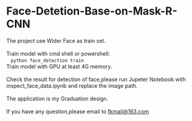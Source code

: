 # Face-Detetion-Base-on-Mask-R-CNN
The project use Wider Face as train set.  
</br>
Train model with cmd shell or powershell:  
&nbsp;&nbsp;&nbsp;```python face_detection train```
</br>
Train model with GPU at least 4G memory.  
</br>Check the result for detection of face,please run Jupeter Notebook with inspect_face_data.ipynb and replace the image path.  
</br>The application is my Graduation design.  
</br>If you have any question,please email to fkmail@163.com

